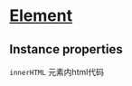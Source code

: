 # [Element](https://developer.mozilla.org/en-US/docs/Web/API/Element)

## Instance properties

`innerHTML` 元素内html代码
